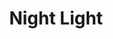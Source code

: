 ---
pid: mp107
title: Night Light
location_transcription: Travelling - it's a sticker for cars
coordinates: "[-75.171420882677, 39.91487132932]"
zipcode: '19146'
gen_neighborhood: South Philadelphia
neighborhood: Graduate Hospital,Naval Square,Southwest Center City
outside_phl: 
age: '30'
age_range: 30-39
instagram: 
image_file_name: mp_107.jpg
proposal_transcription: |-
  Night drivers make our night-time LIT. Spirited+thoughtful.. PATIENT Philly natives.
  Sticker for Lyft/Uber night drivers - our therapists/chauffeurs/food collectors/escorts/restaurant recommenders/app developers/innovators
topic: 
topic_summary: '0'
type: 2D,Other No Form,Image
keywords_other: sticker, uber, lyft, ride share, transportation, community, people
credit: Bea
image_labels: 
twitter: beatrizmbrown
facebook: 
permalink: "/monuments/mp107/"
layout: item-page
---